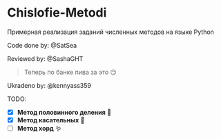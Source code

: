 # Chislofie-Metodi

Примерная реализация заданий численных методов на языке Python

Code done by:  @SatSea

Reviewed by:  @SashaGHT

> Теперь по банке пива за это 😏


Ukradeno by: @kennyass359

TODO:
- [x] **Метод половинного деления** 🐌
- [x] **Метод касательных** 🐸
- [ ] **Метод хорд** 🪱
